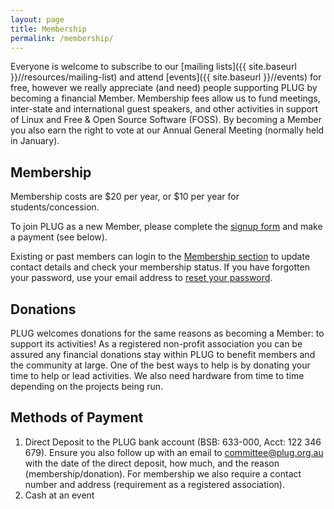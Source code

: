 ```yaml
---
layout: page
title: Membership
permalink: /membership/
---
```


Everyone is welcome to subscribe to our [mailing lists]({{ site.baseurl }}//resources/mailing-list) and attend [events]({{ site.baseurl }}//events) for free, however we really appreciate (and need) people supporting PLUG by becoming a financial Member. Membership fees allow us to fund meetings, inter-state and international guest speakers, and other activities in support of Linux and Free & Open Source Software (FOSS). By becoming a Member you also earn the right to vote at our Annual General Meeting (normally held in January).

## Membership

Membership costs are $20 per year, or $10 per year for students/concession.

To join PLUG as a new Member, please complete the [signup form](https://www.plug.org.au/ugmm/signup) and make a payment (see below).

Existing or past members can login to the [Membership section](https://www.plug.org.au/ugmm/) to update contact details and check your membership status. If you have forgotten your password, use your email address to [reset your password](https://www.plug.org.au/ugmm/resetpassword).

## Donations

PLUG welcomes donations for the same reasons as becoming a Member: to support its activities! As a registered non-profit association you can be assured any financial donations stay within PLUG to benefit members and the community at large. One of the best ways to help is by donating your time to help or lead activities. We also need hardware from time to time depending on the projects being run.

## Methods of Payment

1.  Direct Deposit to the PLUG bank account (BSB: 633-000, Acct: 122 346 679). Ensure you also follow up with an email to [committee@plug.org.au](mailto:committee@plug.org.au) with the date of the direct deposit, how much, and the reason (membership/donation). For membership we also require a contact number and address (requirement as a registered association).
2.  Cash at an event
